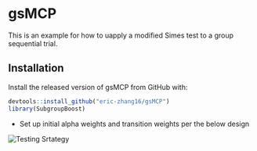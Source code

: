 # gsMCP
This is an example for how to uapply a modified Simes test to a group sequential trial. 

## Installation

Install the released version of gsMCP from GitHub with:

``` r
devtools::install_github("eric-zhang16/gsMCP")
library(SubgroupBoost)
```
* Set up initial alpha weights and transition weights per the below design

![Testing Srtategy](C:/Users/pingye.zhang/Downloads/design.PNG)
